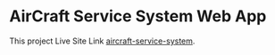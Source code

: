 # AirCraft Service System Web App

This project Live Site Link [aircraft-service-system](https://aircraft-service-system-c9f9f.web.app/).

